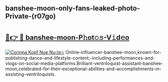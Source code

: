 ## banshee-moon-only-fans​-leaked-photo​-Private-(r07go)


# <h2><a href="https://mediaupload.pro?title=banshee-moon&ref=git">🔗👉 🔴 banshee-moon-P𝚑ot𝚘𝚜-V𝚒d𝚎o</a></h2>

[![Corinna Kopf Nue Nu𝚍e𝚜](https://i.imgur.com/0qMVB7G.gif)](https://mediaupload.pro?title=banshee-moon&ref=git)
Online-influencer-banshee-moon,known-for-publishing-dance-and-lifestyle-content,-including-performances-and-vlogs-on-social-media-platforms.Brilliant-ventriloquist-assistant-banshee-moon,celebrated-for-their-exceptional-abilities-and-accomplishments-in-assisting-ventriloquists.  